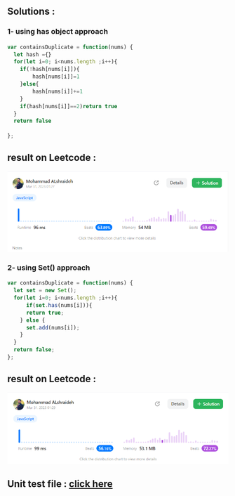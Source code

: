 ## Solutions : 

### 1- using has object approach
```js
var containsDuplicate = function(nums) {
  let hash ={}
  for(let i=0; i<nums.length ;i++){
    if(!hash[nums[i]]){
        hash[nums[i]]=1
    }else{
        hash[nums[i]]+=1
    }
    if(hash[nums[i]]==2)return true
  }
  return false
  
};
```
## result on Leetcode : 
![containsDuplicate](../assets/containsDuplicate.png)



### 2- using Set()  approach

```js
var containsDuplicate = function(nums) {
  let set = new Set();
  for(let i=0; i<nums.length ;i++){
      if(set.has(nums[i])){
      return true;
    } else {
      set.add(nums[i]);
    }
  }
  return false;
};
```
## result on Leetcode : 
![containsDuplicate](../assets/containsDuplicateSet().png)
## Unit test file : [click here](containsDuplicate.test.js)
